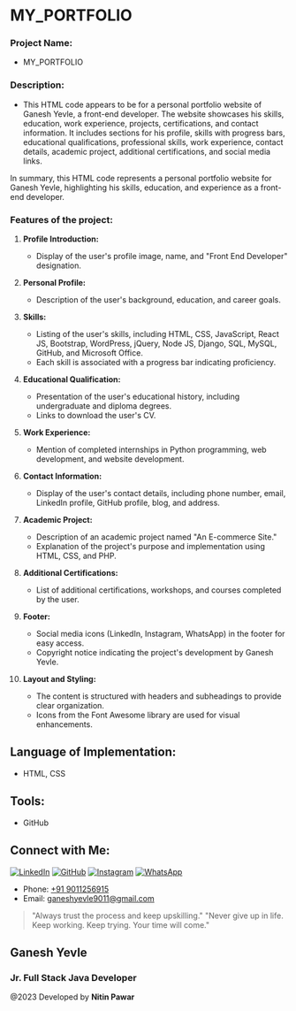 # MY_PORTFOLIO



### Project Name: 
- MY_PORTFOLIO

### Description: 
- This HTML code appears to be for a personal portfolio website of Ganesh Yevle, a front-end developer. The website showcases his skills, education, work experience, projects, certifications, and contact information. It includes sections for his profile, skills with progress bars, educational qualifications, professional skills, work experience, contact details, academic project, additional certifications, and social media links.

In summary, this HTML code represents a personal portfolio website for Ganesh Yevle, highlighting his skills, education, and experience as a front-end developer.

### Features of the project:

1. **Profile Introduction:**
   - Display of the user's profile image, name, and "Front End Developer" designation.

2. **Personal Profile:**
   - Description of the user's background, education, and career goals.
  

3. **Skills:**
   - Listing of the user's skills, including HTML, CSS, JavaScript, React JS, Bootstrap, WordPress, jQuery, Node JS, Django, SQL, MySQL, GitHub, and Microsoft Office.
    - Each skill is associated with a progress bar indicating proficiency.

4. **Educational Qualification:**
    - Presentation of the user's educational history, including undergraduate and diploma degrees.
    - Links to download the user's CV.

5. **Work Experience:**
    - Mention of completed internships in Python programming, web development, and website development.

6. **Contact Information:**
    - Display of the user's contact details, including phone number, email, LinkedIn profile, GitHub profile, blog, and address.

7. **Academic Project:**
    - Description of an academic project named "An E-commerce Site."
    - Explanation of the project's purpose and implementation using HTML, CSS, and PHP.

8. **Additional Certifications:**
    - List of additional certifications, workshops, and courses completed by the user.

9. **Footer:**
    - Social media icons (LinkedIn, Instagram, WhatsApp) in the footer for easy access.
    - Copyright notice indicating the project's development by Ganesh Yevle.

10. **Layout and Styling:**
    - The content is structured with headers and subheadings to provide clear organization.
    - Icons from the Font Awesome library are used for visual enhancements.



## Language of Implementation:
- HTML, CSS 

## Tools:
- GitHub 

## Connect with Me:

[![LinkedIn](https://img.shields.io/badge/LinkedIn-Connect-blue)](https://www.linkedin.com/in/nitin-pawar-351450227/)
[![GitHub](https://img.shields.io/badge/GitHub-Follow-brightgreen)](https://github.com/Nitinpawar07)
[![Instagram](https://img.shields.io/badge/Instagram-Follow-red)](https://www.instagram.com/ganesh_yevle9011/)
[![WhatsApp](https://img.shields.io/badge/WhatsApp-Chat-brightgreen)](https://wa.me/919011256915/?text=Hi%20Ganesh%2C%20Whatsup)
- Phone: [+91 9011256915](tel:+919011256915)
- Email: [ganeshyevle9011@gmail.com](mailto:ganeshyevle9011@gmail.com)

> "Always trust the process and keep upskilling."
> "Never give up in life. Keep working. Keep trying. Your time will come."

## Ganesh Yevle
### Jr. Full Stack Java Developer

@2023 Developed by **Nitin Pawar**
